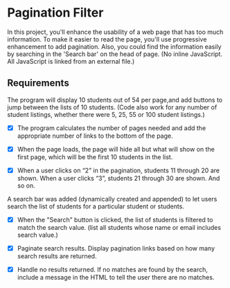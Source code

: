 

Pagination Filter
================================
In this project, you'll enhance the usability of a web page that has too much information. 
To make it easier to read the page, you'll use progressive enhancement to add pagination.
Also, you could find the information easily by searching in the 'Search bar' on the head of page.
(No inline JavaScript. All JavaScript is linked from an external file.)

## Requirements
The program will display 10 students out of 54 per page,and add buttons to jump between the lists of 10 students. (Code also work for any number of student listings, whether there were 5, 25, 55 or 100 student listings.)

- [X] The program calculates the number of pages needed and add the appropriate number of links to the bottom of the page.

- [X] When the page loads, the page will hide all but what will show on the first page, which will be the first 10 students in the list.

- [X] When a user clicks on “2” in the pagination, students 11 through 20 are shown. When a user clicks “3”, students 21 through 30 are shown. And so on.


A search bar was added (dynamically created and appended) to let users search the list of students for a particular student or students.

- [X] When the "Search" button is clicked, the list of students is filtered to match the search value. (list all students whose name or email includes search value.)

- [X] Paginate search results. Display pagination links based on how many search results are returned.

- [X] Handle no results returned. If no matches are found by the search, include a message in the HTML to tell the user there are no matches.







